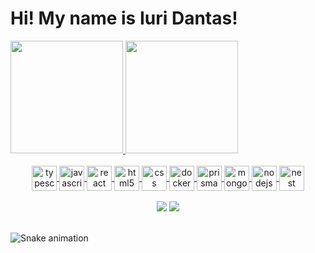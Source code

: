 <h1> Hi! My name is Iuri Dantas! </h1>
<div>
    <a href="https://github.com/iuridantas">
  <img height="180em" src="https://github-readme-stats.vercel.app/api?username=iuridantas&show_icons=true&theme=dracula"/>
  <img height="180em" src="https://github-readme-stats.vercel.app/api/top-langs/?username=iuridantas&layout=compact&theme=dracula"/>
</div>
 <br>
<div  align="center"> 
<div>
        <img align="center" height="40" width="40" alt="typescript" src="https://cdn-icons-png.flaticon.com/512/5968/5968381.png" />
    <img align="center" height="40" width="40" alt="javascript" src="https://cdn-icons-png.flaticon.com/512/5968/5968292.png" />
    <img align="center" height="40" width="40" alt="react" src="https://cdn-icons-png.flaticon.com/512/1126/1126012.png" />
    <img align="center" height="40" width="40" alt="html5" src="https://cdn-icons-png.flaticon.com/512/174/174854.png" />
    <img align="center" height="40" width="40" alt="css" src="https://cdn-icons-png.flaticon.com/512/732/732190.png" />
    <img align="center" height="40" width="40" alt="docker" src="https://cdn-icons-png.flaticon.com/512/5969/5969059.png" />
    <img align="center" height="40" width="40" alt="prisma" src="https://cdn.icon-icons.com/icons2/2148/PNG/512/prisma_icon_132076.png" />
    <img align="center" height="40" width="40" alt="mongoDB" src="https://user-images.githubusercontent.com/11978772/40430921-73d53922-5e63-11e8-8dcd-1662136c3212.png" />
    <img align="center" height="40" width="40" alt="nodejs" src="https://cdn.iconscout.com/icon/free/png-256/node-js-1174925.png" />
    <img align="center" height="40" width="40" alt="nest" src="https://user-images.githubusercontent.com/13108166/32161516-25ee8a3c-bd56-11e7-9d49-76faed577e1a.png" />
  </div>
<br>
  <div  align="center">   
  <a href="https://www.instagram.com/iuri.dantass/" target="_blank"><img src="https://img.shields.io/badge/-Instagram-%23E4405F?style=for-the-badge&logo=instagram&logoColor=white" target="_blank"></a>
  <a href="https://www.linkedin.com/in/iurimota/" target="_blank"><img src="https://img.shields.io/badge/-LinkedIn-%230077B5?style=for-the-badge&logo=linkedin&logoColor=white" target="_blank"></a>  
</div>
</br>
</div>

![Snake animation](https://github.com/iuridantas/iuridantas/blob/output/github-contribution-grid-snake.svg)
